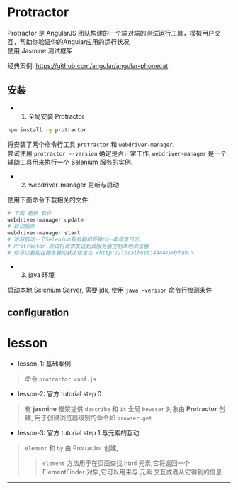 # Protractor

Protractor 是 AngularJS 团队构建的一个端对端的测试运行工具，模拟用户交互，帮助你验证你的Angular应用的运行状况  
使用 Jasmine 测试框架

经典案例: <https://github.com/angular/angular-phonecat>


## 安装

- 1. 全局安装 Protractor

```bash
npm install -g protractor
```

将安装了两个命令行工具 `protractor` 和 `webdriver-manager`.  
尝试使用 `protractor --version` 确定是否正常工作,
`webdriver-manager` 是一个辅助工具用来执行一个 Selenium 服务的实例.  

- 2. webdriver-manager 更新与启动

使用下面命令下载相关的文件:  

```bash
# 下载 更新 软件
webdriver-manager update
# 启动服务
webdriver-manager start
# 这将启动一个Selenium服务器和将输出一串信息日志,
# Protractor 测试将请求发送到该服务器控制本地浏览器
# 你可以看到在服务器的状态信息在 <http://localhost:4444/wd/hub.>
```

- 3. java 环境

启动本地 Selenium Server, 需要 jdk, 使用 `java -verison` 命令行检测条件

## configuration


lesson
=============

- lesson-1: 基础案例

> 命令 `protractor conf.js`

- lesson-2: 官方 tutorial step 0

>  有 **jasmine** 框架提供 `describe` 和 `it`
> 全局 `boweser` 对象由 **Protractor** 创建, 用于创建浏览器级别的命令如 `browser.get`

- lesson-3: 官方 tutorial step 1 与元素的互动

> `element` 和 `by` 由 Protractor 创建,
>> `element` 方法用于在页面查找 html 元素,它将返回一个 ElementFinder 对象,它可以用来与 元素 交互或者从它得到的信息.  














- - -
